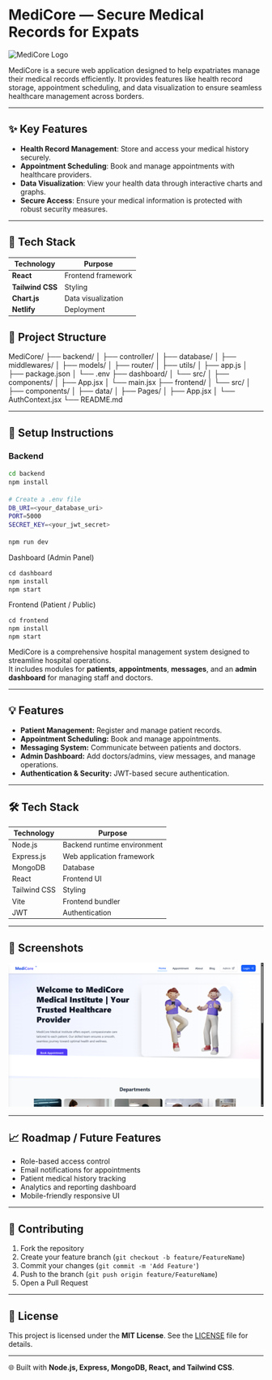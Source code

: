 # MediCore — Secure Medical Records for Expats

![MediCore Logo](./frontend/public/favicon.ico) <!-- Replace with your actual logo file -->

MediCore is a secure web application designed to help expatriates manage their medical records efficiently. It provides features like health record storage, appointment scheduling, and data visualization to ensure seamless healthcare management across borders.

---

## ✨ Key Features

- **Health Record Management**: Store and access your medical history securely.
- **Appointment Scheduling**: Book and manage appointments with healthcare providers.
- **Data Visualization**: View your health data through interactive charts and graphs.
- **Secure Access**: Ensure your medical information is protected with robust security measures.

---

## 🧰 Tech Stack

| Technology       | Purpose            |
| ---------------- | ------------------ |
| **React**        | Frontend framework |
| **Tailwind CSS** | Styling            |
| **Chart.js**     | Data visualization |
| **Netlify**      | Deployment         |

## 🧩 Project Structure

MediCore/
├── backend/
│ ├── controller/
│ ├── database/
│ ├── middlewares/
│ ├── models/
│ ├── router/
│ ├── utils/
│ ├── app.js
│ ├── package.json
│ └── .env
├── dashboard/
│ └── src/
│ ├── components/
│ ├── App.jsx
│ └── main.jsx
├── frontend/
│ └── src/
│ ├── components/
│ ├── data/
│ ├── Pages/
│ ├── App.jsx
│ └── AuthContext.jsx
└── README.md

---

## 🚀 Setup Instructions

### Backend

```bash
cd backend
npm install

# Create a .env file
DB_URI=<your_database_uri>
PORT=5000
SECRET_KEY=<your_jwt_secret>

npm run dev
```

Dashboard (Admin Panel)

```
cd dashboard
npm install
npm start
```

Frontend (Patient / Public)

```
cd frontend
npm install
npm start
```

MediCore is a comprehensive hospital management system designed to streamline hospital operations.  
It includes modules for **patients**, **appointments**, **messages**, and an **admin dashboard** for managing staff and doctors.

---

## 💡 Features

- **Patient Management:** Register and manage patient records.
- **Appointment Scheduling:** Book and manage appointments.
- **Messaging System:** Communicate between patients and doctors.
- **Admin Dashboard:** Add doctors/admins, view messages, and manage operations.
- **Authentication & Security:** JWT-based secure authentication.

---

## 🛠 Tech Stack

| Technology   | Purpose                     |
| ------------ | --------------------------- |
| Node.js      | Backend runtime environment |
| Express.js   | Web application framework   |
| MongoDB      | Database                    |
| React        | Frontend UI                 |
| Tailwind CSS | Styling                     |
| Vite         | Frontend bundler            |
| JWT          | Authentication              |

---

## 📸 Screenshots

![Preview Screenshot](<./frontend/public/Screenshot%20(250).png>)

---

## 📈 Roadmap / Future Features

- Role-based access control
- Email notifications for appointments
- Patient medical history tracking
- Analytics and reporting dashboard
- Mobile-friendly responsive UI

---

## 🤝 Contributing

1. Fork the repository
2. Create your feature branch (`git checkout -b feature/FeatureName`)
3. Commit your changes (`git commit -m 'Add Feature'`)
4. Push to the branch (`git push origin feature/FeatureName`)
5. Open a Pull Request

---

## 📄 License

This project is licensed under the **MIT License**. See the [LICENSE](LICENSE) file for details.

---

🌐 Built with **Node.js, Express, MongoDB, React, and Tailwind CSS**.
